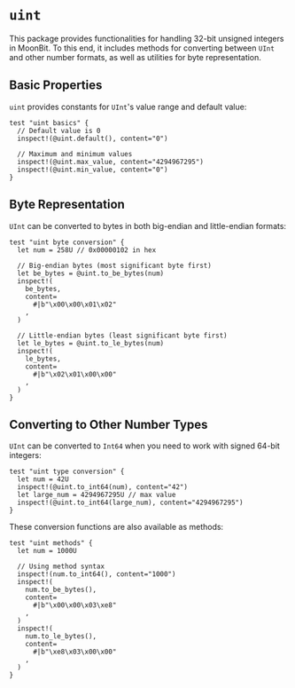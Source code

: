 # `uint`

This package provides functionalities for handling 32-bit unsigned integers in MoonBit. To this end, it includes methods for converting between `UInt` and other number formats, as well as utilities for byte representation.

## Basic Properties

`uint` provides constants for `UInt`'s value range and default value:

```moonbit
test "uint basics" {
  // Default value is 0
  inspect!(@uint.default(), content="0")

  // Maximum and minimum values
  inspect!(@uint.max_value, content="4294967295")
  inspect!(@uint.min_value, content="0")
}
```

## Byte Representation

`UInt` can be converted to bytes in both big-endian and little-endian formats:

```moonbit
test "uint byte conversion" {
  let num = 258U // 0x00000102 in hex

  // Big-endian bytes (most significant byte first)
  let be_bytes = @uint.to_be_bytes(num)
  inspect!(
    be_bytes,
    content=
      #|b"\x00\x00\x01\x02"
    ,
  )

  // Little-endian bytes (least significant byte first)
  let le_bytes = @uint.to_le_bytes(num)
  inspect!(
    le_bytes,
    content=
      #|b"\x02\x01\x00\x00"
    ,
  )
}
```

## Converting to Other Number Types

`UInt` can be converted to `Int64` when you need to work with signed 64-bit integers:

```moonbit
test "uint type conversion" {
  let num = 42U
  inspect!(@uint.to_int64(num), content="42")
  let large_num = 4294967295U // max value
  inspect!(@uint.to_int64(large_num), content="4294967295")
}
```

These conversion functions are also available as methods:

```moonbit
test "uint methods" {
  let num = 1000U

  // Using method syntax
  inspect!(num.to_int64(), content="1000")
  inspect!(
    num.to_be_bytes(),
    content=
      #|b"\x00\x00\x03\xe8"
    ,
  )
  inspect!(
    num.to_le_bytes(),
    content=
      #|b"\xe8\x03\x00\x00"
    ,
  )
}
```
